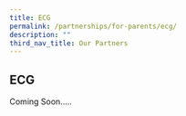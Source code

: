 ```yaml
---
title: ECG
permalink: /partnerships/for-parents/ecg/
description: ""
third_nav_title: Our Partners
---
```

## ECG
Coming Soon.....